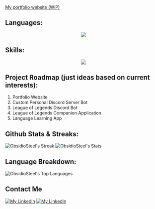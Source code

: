 [My portfolio website (WIP)](https://obsidiosteel.github.io/Portfolio-Website/)

## Languages:
<p align="center">
  <a href="https://skillicons.dev">
    <img src="https://skillicons.dev/icons?i=py,java,html"/>
  </a>
</p>

## Skills:
<p align="center">
  <a href="https://skillicons.dev">
    <img src="https://skillicons.dev/icons?i=blender,notion,github,git,vscode" />
  </a>
</p>

## Project Roadmap (just ideas based on current interests):
1. Portfolio Website
2. Custom Personal Discord Server Bot
3. League of Legends Discord Bot
4. League of Legends Companion Application
5. Language Learning App
   
## Github Stats & Streaks:
![ObsidioSteel's Streak](https://github-readme-streak-stats.herokuapp.com/?user=ObsidioSteel&theme=vue-dark&hide_border=true)
![ObsidioSteel's Stats](https://github-readme-stats.vercel.app/api?username=ObsidioSteel&theme=vue-dark&show_icons=true&hide_border=true&count_private=true)

## Language Breakdown:
![ObsidioSteel's Top Languages](https://github-readme-stats.vercel.app/api/top-langs/?username=ObsidioSteel&theme=vue-dark&show_icons=true&hide_border=true&layout=compact)

## Contact Me
[![My LinkedIn](https://skillicons.dev/icons?i=linkedin)](https://www.linkedin.com/in/shaheedheadley/)
[![My LinkedIn](https://skillicons.dev/icons?i=twitter)](https://x.com/ObsidioSteel)
